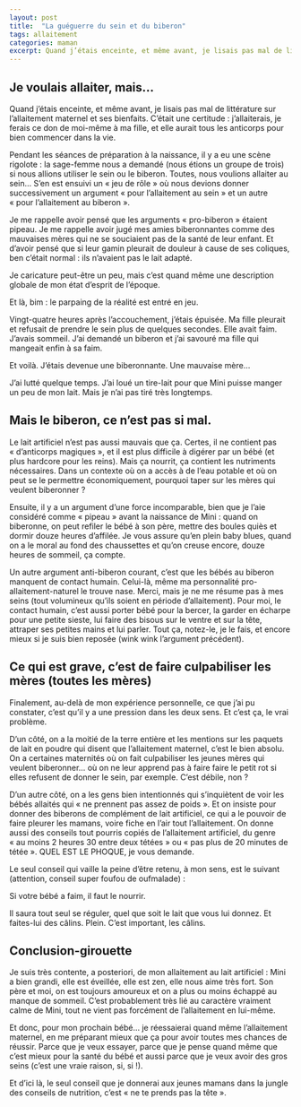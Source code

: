 ```yaml
---
layout: post
title:  "La guéguerre du sein et du biberon"
tags: allaitement
categories: maman
excerpt: Quand j’étais enceinte, et même avant, je lisais pas mal de littérature sur l’allaitement maternel et ses bienfaits. J'allaiterais, c’était une certitude…
---
```


## Je voulais allaiter, mais…

Quand j’étais enceinte, et même avant, je lisais pas mal de littérature sur l’allaitement maternel et ses bienfaits. C’était une certitude : j’allaiterais, je ferais ce don de moi-même à ma fille, et elle aurait tous les anticorps pour bien commencer dans la vie.

Pendant les séances de préparation à la naissance, il y a eu une scène rigolote : la sage-femme nous a demandé (nous étions un groupe de trois) si nous allions utiliser le sein ou le biberon. Toutes, nous voulions allaiter au sein… S’en est ensuivi un « jeu de rôle » où nous devions donner successivement un argument « pour l’allaitement au sein » et un autre « pour l’allaitement au biberon ».

Je me rappelle avoir pensé que les arguments « pro-biberon » étaient pipeau. Je me rappelle avoir jugé mes amies biberonnantes comme des mauvaises mères qui ne se souciaient pas de la santé de leur enfant. Et d’avoir pensé que si leur gamin pleurait de douleur à cause de ses coliques, ben c’était normal : ils n’avaient pas le lait adapté.

Je caricature peut-être un peu, mais c’est quand même une description globale de mon état d’esprit de l’époque.

Et là, bim : le parpaing de la réalité est entré en jeu.

Vingt-quatre heures après l’accouchement, j’étais épuisée. Ma fille pleurait et refusait de prendre le sein plus de quelques secondes. Elle avait faim. J’avais sommeil. J’ai demandé un biberon et j’ai savouré ma fille qui mangeait enfin à sa faim.

Et voilà. J’étais devenue une biberonnante. Une mauvaise mère…

J’ai lutté quelque temps. J’ai loué un tire-lait pour que Mini puisse manger un peu de mon lait. Mais je n’ai pas tiré très longtemps.

## Mais le biberon, ce n’est pas si mal.

Le lait artificiel n’est pas aussi mauvais que ça. Certes, il ne contient pas « d’anticorps magiques », et il est plus difficile à digérer par un bébé (et plus hardcore pour les reins). Mais ça nourrit, ça contient les nutriments nécessaires. Dans un contexte où on a accès à de l’eau potable et où on peut se le permettre économiquement, pourquoi taper sur les mères qui veulent biberonner ?

Ensuite, il y a un argument d’une force incomparable, bien que je l’aie considéré comme « pipeau » avant la naissance de Mini : quand on biberonne, on peut refiler le bébé à son père, mettre des boules quiès et dormir douze heures d’affilée. Je vous assure qu’en plein baby blues, quand on a le moral au fond des chaussettes et qu’on creuse encore,  douze heures de sommeil, ça compte.

Un autre argument anti-biberon courant, c’est que les bébés au biberon manquent de contact humain. Celui-là, même ma personnalité pro-allaitement-naturel le trouve nase. Merci, mais je ne me résume pas à mes seins (tout volumineux qu’ils soient en période d’allaitement). Pour moi, le contact humain, c’est aussi porter bébé pour la bercer, la garder en écharpe pour une petite sieste, lui faire des bisous sur le ventre et sur la tête, attraper ses petites mains et lui parler. Tout ça, notez-le, je le fais, et encore mieux si je suis bien reposée (wink wink l’argument précédent).

## Ce qui est grave, c’est de faire culpabiliser les mères (toutes les mères)

Finalement, au-delà de mon expérience personnelle, ce que j’ai pu constater, c’est qu’il y a une pression dans les deux sens. Et c’est ça, le vrai problème.

D’un côté, on a la moitié de la terre entière et les mentions sur les paquets de lait en poudre qui disent que l’allaitement maternel, c’est le bien absolu. On a certaines maternités où on fait culpabiliser les jeunes mères qui veulent biberonner… où on ne leur apprend pas à faire faire le petit rot si elles refusent de donner le sein, par exemple. C’est débile, non ?

D’un autre côté, on a les gens bien intentionnés qui s’inquiètent de voir les bébés allaités qui « ne prennent pas assez de poids ». Et on insiste pour donner des biberons de complément de lait artificiel, ce qui a le pouvoir de faire pleurer les mamans, voire fiche en l’air tout l’allaitement. On donne aussi des conseils tout pourris copiés de l’allaitement artificiel, du genre « au moins 2 heures 30 entre deux tétées » ou « pas plus de 20 minutes de tétée ». QUEL EST LE PHOQUE, je vous demande.

Le seul conseil qui vaille la peine d’être retenu, à mon sens, est le suivant (attention, conseil super foufou de oufmalade) :

Si votre bébé a faim, il faut le nourrir.

Il saura tout seul se réguler, quel que soit le lait que vous lui donnez.
Et faites-lui des câlins. Plein. C’est important, les câlins.

## Conclusion-girouette

Je suis très contente, a posteriori, de mon allaitement au lait artificiel : Mini a bien grandi, elle est éveillée, elle est zen, elle nous aime très fort. Son père et moi, on est toujours amoureux et on a plus ou moins échappé au manque de sommeil. C’est probablement très lié au caractère vraiment calme de Mini, tout ne vient pas forcément de l’allaitement en lui-même.

Et donc, pour mon prochain bébé… je réessaierai quand même l’allaitement maternel, en me préparant mieux que ça pour avoir toutes mes chances de réussir. Parce que je veux essayer, parce que je pense quand même que c’est mieux pour la santé du bébé et aussi parce que je veux avoir des gros seins (c’est une vraie raison, si, si !).

Et d’ici là, le seul conseil que je donnerai aux jeunes mamans dans la jungle des conseils de nutrition, c’est « ne te prends pas la tête ».
